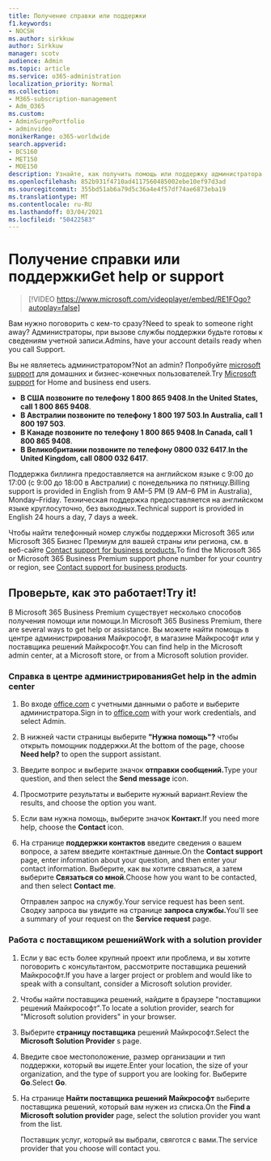 ```yaml
---
title: Получение справки или поддержки
f1.keywords:
- NOCSH
ms.author: sirkkuw
author: Sirkkuw
manager: scotv
audience: Admin
ms.topic: article
ms.service: o365-administration
localization_priority: Normal
ms.collection:
- M365-subscription-management
- Adm_O365
ms.custom:
- AdminSurgePortfolio
- adminvideo
monikerRange: o365-worldwide
search.appverid:
- BCS160
- MET150
- MOE150
description: Узнайте, как получить помощь или поддержку администратора в Microsoft 365 Business Premium.
ms.openlocfilehash: 852b931f4710ad4117560485002ebe10ef97d3ad
ms.sourcegitcommit: 355bd51ab6a79d5c36a4e4f57df74ae6873eba19
ms.translationtype: MT
ms.contentlocale: ru-RU
ms.lasthandoff: 03/04/2021
ms.locfileid: "50422583"
---
```

# <a name="get-help-or-support"></a><span data-ttu-id="7fd7f-103">Получение справки или поддержки</span><span class="sxs-lookup"><span data-stu-id="7fd7f-103">Get help or support</span></span>

> [!VIDEO https://www.microsoft.com/videoplayer/embed/RE1FOgo?autoplay=false]

<span data-ttu-id="7fd7f-104">Вам нужно поговорить с кем-то сразу?</span><span class="sxs-lookup"><span data-stu-id="7fd7f-104">Need to speak to someone right away?</span></span> <span data-ttu-id="7fd7f-105">Администраторы, при вызове службы поддержки будьте готовы к сведениям учетной записи.</span><span class="sxs-lookup"><span data-stu-id="7fd7f-105">Admins, have your account details ready when you call Support.</span></span>

<span data-ttu-id="7fd7f-106">Вы не являетесь администратором?</span><span class="sxs-lookup"><span data-stu-id="7fd7f-106">Not an admin?</span></span> <span data-ttu-id="7fd7f-107">Попробуйте [microsoft support](https://go.microsoft.com/fwlink/?linkid=860695) для домашних и бизнес-конечных пользователей.</span><span class="sxs-lookup"><span data-stu-id="7fd7f-107">Try [Microsoft support](https://go.microsoft.com/fwlink/?linkid=860695) for Home and business end users.</span></span>

- <span data-ttu-id="7fd7f-108">**В США позвоните по телефону 1 800 865 9408**.</span><span class="sxs-lookup"><span data-stu-id="7fd7f-108">**In the United States, call 1 800 865 9408**.</span></span>
- <span data-ttu-id="7fd7f-109">**В Австралии позвоните по телефону 1 800 197 503**.</span><span class="sxs-lookup"><span data-stu-id="7fd7f-109">**In Australia, call 1 800 197 503**.</span></span>
- <span data-ttu-id="7fd7f-110">**В Канаде позвоните по телефону 1 800 865 9408**.</span><span class="sxs-lookup"><span data-stu-id="7fd7f-110">**In Canada, call 1 800 865 9408**.</span></span>
- <span data-ttu-id="7fd7f-111">**В Великобритании позвоните по телефону 0800 032 6417**.</span><span class="sxs-lookup"><span data-stu-id="7fd7f-111">**In the United Kingdom, call 0800 032 6417**.</span></span>

<span data-ttu-id="7fd7f-112">Поддержка биллинга предоставляется на английском языке с 9:00 до 17:00 (с 9:00 до 18:00 в Австралии) с понедельника по пятницу.</span><span class="sxs-lookup"><span data-stu-id="7fd7f-112">Billing support is provided in English from 9 AM–5 PM (9 AM–6 PM in Australia), Monday–Friday.</span></span>
<span data-ttu-id="7fd7f-113">Техническая поддержка предоставляется на английском языке круглосуточно, без выходных.</span><span class="sxs-lookup"><span data-stu-id="7fd7f-113">Technical support is provided in English 24 hours a day, 7 days a week.</span></span>

<span data-ttu-id="7fd7f-114">Чтобы найти телефонный номер службы поддержки Microsoft 365 или Microsoft 365 Бизнес Премиум для вашей страны или региона, см. в веб-сайте [Contact support for business products.](https://support.microsoft.com/office/32a17ca7-6fa0-4870-8a8d-e25ba4ccfd4b)</span><span class="sxs-lookup"><span data-stu-id="7fd7f-114">To find the Microsoft 365 or Microsoft 365 Business Premium support phone number for your country or region, see [Contact support for business products](https://support.microsoft.com/office/32a17ca7-6fa0-4870-8a8d-e25ba4ccfd4b).</span></span>

## <a name="try-it"></a><span data-ttu-id="7fd7f-115">Проверьте, как это работает!</span><span class="sxs-lookup"><span data-stu-id="7fd7f-115">Try it!</span></span>

<span data-ttu-id="7fd7f-116">В Microsoft 365 Business Premium существует несколько способов получения помощи или помощи.</span><span class="sxs-lookup"><span data-stu-id="7fd7f-116">In Microsoft 365 Business Premium, there are several ways to get help or assistance.</span></span> <span data-ttu-id="7fd7f-117">Вы можете найти помощь в центре администрирования Майкрософт, в магазине Майкрософт или у поставщика решений Майкрософт.</span><span class="sxs-lookup"><span data-stu-id="7fd7f-117">You can find help in the Microsoft admin center, at a Microsoft store, or from a Microsoft solution provider.</span></span>

### <a name="get-help-in-the-admin-center"></a><span data-ttu-id="7fd7f-118">Справка в центре администрирования</span><span class="sxs-lookup"><span data-stu-id="7fd7f-118">Get help in the admin center</span></span>

1. <span data-ttu-id="7fd7f-119">Во входе [office.com](https://office.com) с учетными данными о работе и выберите администратора.</span><span class="sxs-lookup"><span data-stu-id="7fd7f-119">Sign in to [office.com](https://office.com) with your work credentials, and select Admin.</span></span>
1. <span data-ttu-id="7fd7f-120">В нижней части страницы выберите **"Нужна помощь"?** чтобы открыть помощник поддержки.</span><span class="sxs-lookup"><span data-stu-id="7fd7f-120">At the bottom of the page, choose **Need help?** to open the support assistant.</span></span>
1. <span data-ttu-id="7fd7f-121">Введите вопрос и выберите значок **отправки сообщений.**</span><span class="sxs-lookup"><span data-stu-id="7fd7f-121">Type your question, and then select the **Send message** icon.</span></span>
1. <span data-ttu-id="7fd7f-122">Просмотрите результаты и выберите нужный вариант.</span><span class="sxs-lookup"><span data-stu-id="7fd7f-122">Review the results, and choose the option you want.</span></span>
1. <span data-ttu-id="7fd7f-123">Если вам нужна помощь, выберите значок **Контакт.**</span><span class="sxs-lookup"><span data-stu-id="7fd7f-123">If you need more help, choose the **Contact** icon.</span></span>
1. <span data-ttu-id="7fd7f-124">На странице **поддержки контактов** введите сведения о вашем вопросе, а затем введите контактные данные.</span><span class="sxs-lookup"><span data-stu-id="7fd7f-124">On the **Contact support** page, enter information about your question, and then enter your contact information.</span></span> <span data-ttu-id="7fd7f-125">Выберите, как вы хотите связаться, а затем выберите **Связаться со мной**.</span><span class="sxs-lookup"><span data-stu-id="7fd7f-125">Choose how you want to be contacted, and then select **Contact me**.</span></span>

    <span data-ttu-id="7fd7f-126">Отправлен запрос на службу.</span><span class="sxs-lookup"><span data-stu-id="7fd7f-126">Your service request has been sent.</span></span> <span data-ttu-id="7fd7f-127">Сводку запроса вы увидите на странице **запроса службы.**</span><span class="sxs-lookup"><span data-stu-id="7fd7f-127">You'll see a summary of your request on the **Service request** page.</span></span>

### <a name="work-with-a-solution-provider"></a><span data-ttu-id="7fd7f-128">Работа с поставщиком решений</span><span class="sxs-lookup"><span data-stu-id="7fd7f-128">Work with a solution provider</span></span>

1. <span data-ttu-id="7fd7f-129">Если у вас есть более крупный проект или проблема, и вы хотите поговорить с консультантом, рассмотрите поставщика решений Майкрософт.</span><span class="sxs-lookup"><span data-stu-id="7fd7f-129">If you have a larger project or problem and would like to speak with a consultant, consider a Microsoft solution provider.</span></span>
1. <span data-ttu-id="7fd7f-130">Чтобы найти поставщика решений, найдите в браузере "поставщики решений Майкрософт".</span><span class="sxs-lookup"><span data-stu-id="7fd7f-130">To locate a solution provider, search for "Microsoft solution providers" in your browser.</span></span>
1. <span data-ttu-id="7fd7f-131">Выберите **страницу поставщика** решений Майкрософт.</span><span class="sxs-lookup"><span data-stu-id="7fd7f-131">Select the **Microsoft Solution Provider** s page.</span></span>
1. <span data-ttu-id="7fd7f-132">Введите свое местоположение, размер организации и тип поддержки, который вы ищете.</span><span class="sxs-lookup"><span data-stu-id="7fd7f-132">Enter your location, the size of your organization, and the type of support you are looking for.</span></span> <span data-ttu-id="7fd7f-133">Выберите **Go**.</span><span class="sxs-lookup"><span data-stu-id="7fd7f-133">Select **Go**.</span></span>
1. <span data-ttu-id="7fd7f-134">На странице **Найти поставщика решений Майкрософт** выберите поставщика решений, который вам нужен из списка.</span><span class="sxs-lookup"><span data-stu-id="7fd7f-134">On the **Find a Microsoft solution provider** page, select the solution provider you want from the list.</span></span>

    <span data-ttu-id="7fd7f-135">Поставщик услуг, который вы выбрали, свяготся с вами.</span><span class="sxs-lookup"><span data-stu-id="7fd7f-135">The service provider that you choose will contact you.</span></span>